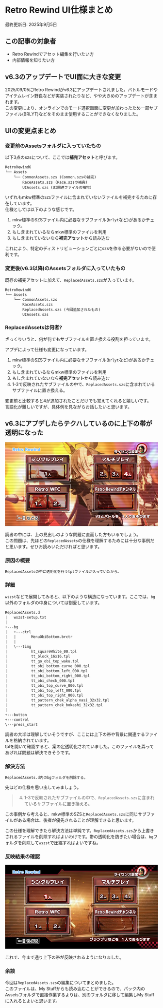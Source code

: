 # Retro Rewind UI仕様まとめ
最終更新日: 2025年9月5日

## この記事の対象者
- Retro Rewindでアセット編集を行いたい方
- 内部情報を知りたい方

## v6.3のアップデートでUI面に大きな変更
2025/09/05にRetro Rewindがv6.3にアップデートされました。バトルモードやアイテムレイン野良などが実装されたりなど、やや大きめのアップデートが含まれます。\
この変更により、オンラインでのモード選択画面に変更が加わったため一部サブファイル(BRLYT)などをそのまま使用することができなくなりました。

## UIの変更点まとめ
### 変更前のAssetsフォルダに入っていたもの
以下3点のszsについて、ここでは**補完アセット**と呼びます。
```
RetroRewind6
└── Assets
    └── CommonAssets.szs (Common.szsの補完)
        RaceAssets.szs (Race.szsの補完)
        UIAssets.szs (UI関連ファイルの補完)        
```
いずれもmkw標準の`SZS`ファイルに含まれていないファイルを補完するために存在しています。\
仕様としては以下のような感じです。
1. mkw標準のSZSファイル内に必要なサブファイル(`brlyt`など)があるかチェック。
2. もし含まれているならmkw標準のファイルを利用
3. もし含まれていないなら**補完アセット**から読み込む

これにより、特定のディストリビューションごとにszsを作る必要がないので便利です。

### 変更後(v6.3以降)のAssetsフォルダに入っていたもの
既存の補完アセットに加えて、`ReplacedAssets.szs`が入っています。
```
RetroRewind6
└── Assets
    └── CommonAssets.szs
        RaceAssets.szs
        ReplacedAssets.szs (今回追加されたもの)
        UIAssets.szs
```

### ReplacedAssetsは何者?
ざっくりいうと、何が何でもサブファイルを置き換える役割を担っています。

アプデによって仕様も変更になっています。
1. mkw標準のSZSファイル内に必要なサブファイル(`brlyt`など)があるかチェック。
2. もし含まれているならmkw標準のファイルを利用
3. もし含まれていないなら**補完アセット**から読み込む
4. 1-3で反映されたサブファイルの中で、`ReplacedAssets.szs`に含まれているサブファイルに置き換える。

変更前と比較すると4が追加されたことだけでも覚えてくれると嬉しいです。\
言語化が難しいですが、具体例を見ながらお話したいと思います。

## v6.3にアプデしたらテクハしているのに上下の帯が透明になった
![alt text](./img/01/RMCP01_2025-09-05_09-56-55.png)

読者の中には、上の見出しのような問題に直面した方もいるでしょう。\
この問題は、先ほどの`ReplacedAssets`の仕様を理解するためには十分な事例だと思います。ぜひお読みいただければと思います。

### 原因の概要
    ReplacedAssetsの中に透明化を行うtplファイルが入っていたから。

### 詳細
`wszst`などで展開してみると、以下のような構造になっています。ここでは、`bg`以外のフォルダの中身については割愛しています。
```
ReplacedAssets.d
|   wszst-setup.txt
|   
+---bg
|   +---ctrl
|   |       MenuObiBottom.brctr
|   |       
|   \---timg
|           ht_squareWhite_00.tpl
|           tt_block_16x16.tpl
|           tt_go_obi_top_waku.tpl
|           tt_obi_bottom_curve_000.tpl
|           tt_obi_bottom_left_000.tpl
|           tt_obi_bottom_right_000.tpl
|           tt_obi_check_000.tpl
|           tt_obi_top_curve_000.tpl
|           tt_obi_top_left_000.tpl
|           tt_obi_top_right_000.tpl
|           tt_pattern_chek_alpha_nasi_32x32.tpl
|           tt_pattern_chek_bokashi_32x32.tpl
|           
+---button         
+---control  
\---press_start
```
読者の大半は理解していそうですが、ここには上下の帯や背景に関連するファイルを格納されています。\
tplを開いて確認すると、案の定透明化されていました。このファイルを弄ってあげれば問題は解決できそうです。

### 解決方法
    ReplacedAssets.d内のbgフォルダを削除する。

先ほどの仕様を思い出してみましょう。
> 4. 1-3で反映されたサブファイルの中で、`ReplacedAssets.szs`に含まれているサブファイルに置き換える。

この事例から考えると、mkw標準のSZSと`ReplacedAssets.szs`に同じサブファイルがある場合は、後者が優先されることが理解できると思います。

この仕様を理解できたら解決方法は単純です。`ReplacedAssets.szs`から上書きされるファイルを削除すればよいわけです。帯の透明化を防ぎたい場合は、`bg`フォルダを削除して`wszst`で圧縮すればよいですね。

### 反映結果の確認
![alt text](./img/01/RMCP01_2025-09-05_11-42-07.png)

これで、今まで通り上下の帯が反映されるようになりました。

### 余談
今回は`ReplacedAssets.szs`の編集についてまとめました。\
このファイルは、My Stuffからも読み込むことができるので、パック内のAssetsフォルダで直接作業するよりは、別のフォルダに移して編集しMy Stuffに入れるとよいと思います。